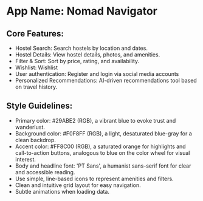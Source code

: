 # **App Name**: Nomad Navigator

## Core Features:

- Hostel Search: Search hostels by location and dates.
- Hostel Details: View hostel details, photos, and amenities.
- Filter & Sort: Sort by price, rating, and availability.
- Wishlist: Wishlist
- User authentication: Register and login via social media accounts
- Personalized Recommendations: AI-driven recommendations tool based on travel history.

## Style Guidelines:

- Primary color: #29ABE2 (RGB), a vibrant blue to evoke trust and wanderlust.
- Background color: #F0F8FF (RGB), a light, desaturated blue-gray for a clean backdrop.
- Accent color: #FF8C00 (RGB), a saturated orange for highlights and call-to-action buttons, analogous to blue on the color wheel for visual interest.
- Body and headline font: 'PT Sans', a humanist sans-serif font for clear and accessible reading.
- Use simple, line-based icons to represent amenities and filters.
- Clean and intuitive grid layout for easy navigation.
- Subtle animations when loading data.